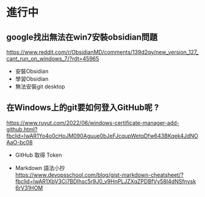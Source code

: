 # 進行中

## **google找出無法在win7安裝obsidian問題**
https://www.reddit.com/r/ObsidianMD/comments/139d2qy/new_version_127_cant_run_on_windows_7/?rdt=45965

- 安裝Obsidian
- 學習Obsidian
- 無法安裝git desktop

## 在Windows上的git要如何登入GitHub呢 ?
https://www.ruyut.com/2022/06/windows-certificate-manager-add-github.html?fbclid=IwAR1Yo4o0cHoJM090Aguue0bJeFJcqupWetqDfw643BKqek4JdNOAaO-bc08

- GitHub 取得 Token  


- Markdown 語法小抄  
https://www.devopsschool.com/blog/gist-markdown-cheatsheet/?fbclid=IwAR1XbV3Ci7BDIhsc5r9J0_v9HnPLJZXqZPDBfVy58I4dNSfnysk6rV31HOM